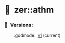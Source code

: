 # :full_moon_with_face:  zer::athm

### :scroll:  Versions:
        :godmode:  [v1](https://github.com/ZERDICORP/athm-lib/tree/v1) (current)</br>
